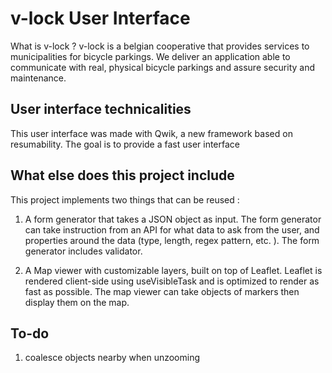 # v-lock User Interface

What is v-lock ? v-lock is a belgian cooperative that provides services to municipalities for bicycle parkings. We deliver an application able to communicate with real, physical bicycle parkings and assure security and maintenance.

## User interface technicalities

This user interface was made with Qwik, a new framework based on resumability. The goal is to provide a fast user interface

## What else does this project include

This project implements two things that can be reused :

1. A form generator that takes a JSON object as input. The form generator can take instruction from an API for what data to ask from the user, and properties around the data (type, length, regex pattern, etc. ). The form generator includes validator.

2. A Map viewer with customizable layers, built on top of Leaflet. Leaflet is rendered client-side using useVisibleTask and is optimized to render as fast as possible. The map viewer can take objects of markers then display them on the map.

## To-do

1.  coalesce objects nearby when unzooming
